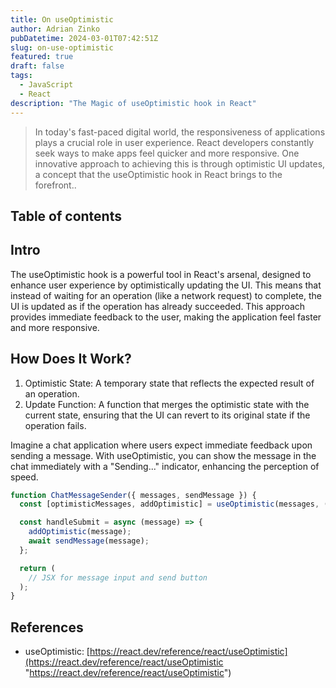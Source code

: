 ```yaml
---
title: On useOptimistic
author: Adrian Zinko
pubDatetime: 2024-03-01T07:42:51Z
slug: on-use-optimistic
featured: true
draft: false
tags:
  - JavaScript
  - React
description: "The Magic of useOptimistic hook in React"
---
```


> In today's fast-paced digital world, the responsiveness of applications plays a crucial role in user experience. React developers constantly seek ways to make apps feel quicker and more responsive. One innovative approach to achieving this is through optimistic UI updates, a concept that the useOptimistic hook in React brings to the forefront..

## Table of contents

## Intro

The useOptimistic hook is a powerful tool in React's arsenal, designed to enhance user experience by optimistically updating the UI. This means that instead of waiting for an operation (like a network request) to complete, the UI is updated as if the operation has already succeeded. This approach provides immediate feedback to the user, making the application feel faster and more responsive.

## How Does It Work?

1. Optimistic State: A temporary state that reflects the expected result of an operation.
2. Update Function: A function that merges the optimistic state with the current state, ensuring that the UI can revert to its original state if the operation fails.

Imagine a chat application where users expect immediate feedback upon sending a message. With useOptimistic, you can show the message in the chat immediately with a "Sending..." indicator, enhancing the perception of speed.

```js
function ChatMessageSender({ messages, sendMessage }) {
  const [optimisticMessages, addOptimistic] = useOptimistic(messages, (currentMessages, newMessage) => [...currentMessages, { ...newMessage, sending: true }]);

  const handleSubmit = async (message) => {
    addOptimistic(message);
    await sendMessage(message);
  };

  return (
    // JSX for message input and send button
  );
}
```

## References

- useOptimistic: [https://react.dev/reference/react/useOptimistic](https://react.dev/reference/react/useOptimistic "https://react.dev/reference/react/useOptimistic")

